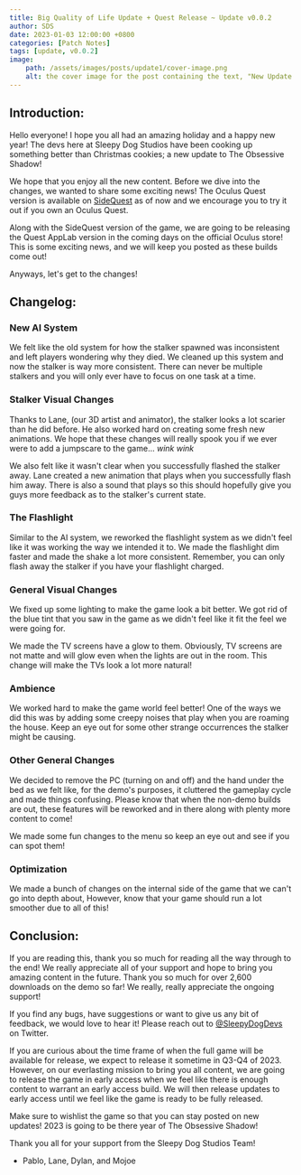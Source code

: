 ```yaml
---
title: Big Quality of Life Update + Quest Release ~ Update v0.0.2
author: SDS
date: 2023-01-03 12:00:00 +0800
categories: [Patch Notes]
tags: [update, v0.0.2]
image:
    path: /assets/images/posts/update1/cover-image.png
    alt: the cover image for the post containing the text, "New Update! v0.0.2"
---
```


## Introduction:

Hello everyone! I hope you all had an amazing holiday and a happy new year! The devs here at Sleepy Dog Studios have been cooking up something better than Christmas cookies; a new update to The Obsessive Shadow!

We hope that you enjoy all the new content. Before we dive into the changes, we wanted to share some exciting news! The Oculus Quest version is available on [SideQuest](https://sidequestvr.com/app/9102/the-obsessive-shadow) as of now and we encourage you to try it out if you own an Oculus Quest.

Along with the SideQuest version of the game, we are going to be releasing the Quest AppLab version in the coming days on the official Oculus store! This is some exciting news, and we will keep you posted as these builds come out!

Anyways, let's get to the changes!


## Changelog:

### New AI System

We felt like the old system for how the stalker spawned was inconsistent and left players wondering why they died. We cleaned up this system and now the stalker is way more consistent. There can never be multiple stalkers and you will only ever have to focus on one task at a time.

### Stalker Visual Changes

Thanks to Lane, (our 3D artist and animator), the stalker looks a lot scarier than he did before. He also worked hard on creating some fresh new animations. We hope that these changes will really spook you if we ever were to add a jumpscare to the game... *wink* *wink*

We also felt like it wasn't clear when you successfully flashed the stalker away. Lane created a new animation that plays when you successfully flash him away. There is also a sound that plays so this should hopefully give you guys more feedback as to the stalker's current state.

### The Flashlight

Similar to the AI system, we reworked the flashlight system as we didn't feel like it was working the way we intended it to. We made the flashlight dim faster and made the shake a lot more consistent. Remember, you can only flash away the stalker if you have your flashlight charged.

### General Visual Changes

We fixed up some lighting to make the game look a bit better. We got rid of the blue tint that you saw in the game as we didn't feel like it fit the feel we were going for.

We made the TV screens have a glow to them. Obviously, TV screens are not matte and will glow even when the lights are out in the room. This change will make the TVs look a lot more natural!

### Ambience

We worked hard to make the game world feel better! One of the ways we did this was by adding some creepy noises that play when you are roaming the house. Keep an eye out for some other strange occurrences the stalker might be causing.

### Other General Changes

We decided to remove the PC (turning on and off) and the hand under the bed as we felt like, for the demo's purposes, it cluttered the gameplay cycle and made things confusing. Please know that when the non-demo builds are out, these features will be reworked and in there along with plenty more content to come!

We made some fun changes to the menu so keep an eye out and see if you can spot them!

### Optimization

We made a bunch of changes on the internal side of the game that we can't go into depth about, However, know that your game should run a lot smoother due to all of this!

## Conclusion:

If you are reading this, thank you so much for reading all the way through to the end! We really appreciate all of your support and hope to bring you amazing content in the future. Thank you so much for over 2,600 downloads on the demo so far! We really, really appreciate the ongoing support!

If you find any bugs, have suggestions or want to give us any bit of feedback, we would love to hear it! Please reach out to [@SleepyDogDevs](https://twitter.com/sleepydogdevs) on Twitter.

If you are curious about the time frame of when the full game will be available for release, we expect to release it sometime in Q3-Q4 of 2023. However, on our everlasting mission to bring you all content, we are going to release the game in early access when we feel like there is enough content to warrant an early access build. We will then release updates to early access until we feel like the game is ready to be fully released.

Make sure to wishlist the game so that you can stay posted on new updates! 2023 is going to be there year of The Obsessive Shadow!


Thank you all for your support from the Sleepy Dog Studios Team!

- Pablo, Lane, Dylan, and Mojoe